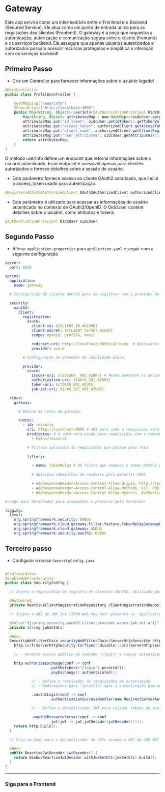 # Gateway
Este app servirá como um intermediário entre o Frontend e o Backend (Secured Service).
Ele atua como um ponto de entrada único para as requisições dos clientes (Frontend).
O gateway é a peça que orquestra a autenticação,
autorização e comunicação segura entre o cliente (frontend) e os serviços backend.
Ele assegura que apenas usuários autenticados e autorizados possam acessar recursos protegidos
e simplifica a interação com os serviços backend!

## Primeiro Passo
- Crie um Controller para fornecer informações sobre o usuário logado!
```Java
@RestController
public class ProfileController {

    @GetMapping("/userinfo")
    @CrossOrigin("http://localhost:3000")
    public Map<String, Object> userInfo(@AuthenticationPrincipal OidcUser oidcUser, @RegisteredOAuth2AuthorizedClient OAuth2AuthorizedClient authorizedClient) {
        Map<String, Object> attributesMap = new HashMap<>(oidcUser.getAttributes());
        attributesMap.put("id_token", oidcUser.getIdToken().getTokenValue());
        attributesMap.put("access_token", authorizedClient.getAccessToken().getTokenValue());
        attributesMap.put("client_name", authorizedClient.getClientRegistration().getClientId());
        attributesMap.put("user_attributes", oidcUser.getAttributes());
        return attributesMap;
    }
}
```
O método userInfo define um endpoint que retorna informações sobre o usuário autenticado.
Esse endpoint é acessível apenas para clientes autorizados e fornece detalhes sobre a sessão do usuário.

- Este parâmetro fornece acesso ao cliente OAuth2 autorizado, que inclui o access_token usado para autenticação.

```Java
@RegisteredOAuth2AuthorizedClient OAuth2AuthorizedClient authorizedClient
```

- Este parâmetro é utilizado para acessar as informações do usuário autenticado no contexto de OAuth2/OpenID.
O OidcUser contém detalhes sobre o usuário, como atributos e tokens.

```Java
@AuthenticationPrincipal OidcUser oidcUser
```

## Segundo Passo

- Alterar `application.properties` para `application.yaml` e seguir com a seguinte configuração

```yaml
server:
  port: 8000

spring:
  application:
    name: gateway

  # Configuração do cliente OAuth2 para se registrar com o provedor de identidade Azure.

  security:
    oauth2:
      client:
        registration:
          azure:
            client-id: ${CLIENT_ID_AUZURE}
            client-secret: ${CLIENT_SECRET_AZURE}
            scope: openid, profile, email

            redirect-uri: http://localhost:3000/callback  # Necessário ser a mesma cadastrada na Azure
            provider: azure

        # Configuração do provedor de identidade Azure.

        provider:
          azure:
            issuer-uri: ${ISSUER__URI_AZURE} # Mesmo presente no Secured-Service
            authorization-uri: ${AUTH_URI_AZURE}
            token-uri: ${TOKEN_URI_AZURE}
            jwk-set-uri: ${JWK_SET_URI_AZURE}

  cloud:
    gateway:

      # Define as rotas do gateway.

      routes:
        - id: resource
          uri: http://localhost:9000 # URI para onde a requisição será roteada (URI do Secured-Service)
          predicates: # A rota será usada para requisições com o caminho /resource.
            - Path=/resource

          # Filtros aplicados às requisições que passam pela rota.
        
          filters: 

            - name: TokenRelay # Um filtro que repassa o token OAuth2 para o serviço de backend.
              
            # Adiciona cabeçalhos de resposta para permitir CORS

            - AddResponseHeader=Access-Control-Allow-Origin, http://localhost:3000
            - AddResponseHeader=Access-Control-Allow-Methods, GET, POST, PUT, DELETE, OPTIONS
            - AddResponseHeader=Access-Control-Allow-Headers, Authorization, Content-Type

# Logs mais detalhados para acompanhar o processo pelo terminal!

logging:
  level:
    org.springframework.security: DEBUG
    org.springframework.cloud.gateway.filter.factory.TokenRelayGatewayFilterFactory: DEBUG
    org.springframework.cloud.gateway: DEBUG
    org.springframework.security.oauth2: DEBUG
```
## Terceiro passo

- Configurar o nosso `SecurityConfig.java`

```Java

@Configuration
@EnableWebFluxSecurity
public class SecurityConfig {

  // Injeta o repositório de registro de clientes OAuth2, utilizado para gerenciar registros de clientes OAuth2.

  @Autowired
  private ReactiveClientRegistrationRepository clientRegistrationRepository;

  // Injeta o URI do JWK Set (JSON Web Key Set) presente no `application.yaml`.

  @Value("${spring.security.oauth2.client.provider.azure.jwk-set-uri}")
  private String jwkSetUri;

  @Bean
  SecurityWebFilterChain securityWebFilterChain(ServerHttpSecurity http) {
    http.csrf(ServerHttpSecurity.CsrfSpec::disable).cors(ServerHttpSecurity.CorsSpec::disable);

    // - Permite acesso público ao caminho "/login" e requer autenticação para qualquer outro caminho.

    http.authorizeExchange(conf -> conf
                    .pathMatchers("/login").permitAll()
                    .anyExchange().authenticated())

            // - Define o resolvedor de requisições de autorização.
            // - Redireciona para "/profile" após a autenticação bem-sucedida.

            .oauth2Login(conf -> conf
                    .authenticationSuccessHandler(new RedirectServerAuthenticationSuccessHandler("http://localhost:3000/profile")))

            // - Define o decodificador JWT para validar tokens de acesso.

            .oauth2ResourceServer(conf -> conf
                    .jwt(jwt -> jwt.jwtDecoder(jwtDecoder())));
    return http.build();
  }

  // Cria um bean para o decodificador de JWTs usando o URI do JWK SET que configuramos acima!.

  @Bean
  public ReactiveJwtDecoder jwtDecoder() {
    return NimbusReactiveJwtDecoder.withJwkSetUri(jwkSetUri).build();
  }
}
```
---
### Siga para o Frontend

